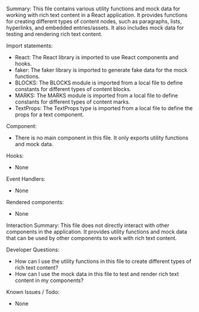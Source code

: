 Summary:
This file contains various utility functions and mock data for working with rich text content in a React application. It provides functions for creating different types of content nodes, such as paragraphs, lists, hyperlinks, and embedded entries/assets. It also includes mock data for testing and rendering rich text content.

Import statements:
- React: The React library is imported to use React components and hooks.
- faker: The faker library is imported to generate fake data for the mock functions.
- BLOCKS: The BLOCKS module is imported from a local file to define constants for different types of content blocks.
- MARKS: The MARKS module is imported from a local file to define constants for different types of content marks.
- TextProps: The TextProps type is imported from a local file to define the props for a text component.

Component:
- There is no main component in this file. It only exports utility functions and mock data.

Hooks:
- None

Event Handlers:
- None

Rendered components:
- None

Interaction Summary:
This file does not directly interact with other components in the application. It provides utility functions and mock data that can be used by other components to work with rich text content.

Developer Questions:
- How can I use the utility functions in this file to create different types of rich text content?
- How can I use the mock data in this file to test and render rich text content in my components?

Known Issues / Todo:
- None